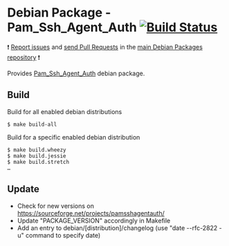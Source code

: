 # Debian Package - Pam_Ssh_Agent_Auth [![Build Status](https://travis-ci.org/manala/debian-package-pam-ssh-agent-auth.svg?branch=master)](https://travis-ci.org/manala/debian-package-pam-ssh-agent-auth)

:exclamation: [Report issues](https://github.com/manala/debian-packages/issues) and [send Pull Requests](https://github.com/manala/debian-packages/pulls) in the [main Debian Packages repository](https://github.com/manala/debian-packages) :exclamation:

Provides [Pam_Ssh_Agent_Auth](http://pamsshagentauth.sourceforge.net/) debian package.

## Build

Build for all enabled debian distributions

```
$ make build-all
```

Build for a specific enabled debian distribution

```
$ make build.wheezy
$ make build.jessie
$ make build.stretch
…
```

## Update

* Check for new versions on https://sourceforge.net/projects/pamsshagentauth/
* Update "PACKAGE_VERSION" accordingly in Makefile
* Add an entry to debian/[distribution]/changelog (use "date --rfc-2822 -u" command to specify date)
